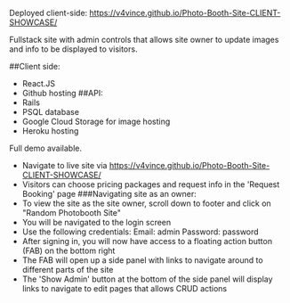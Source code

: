 Deployed client-side: https://v4vince.github.io/Photo-Booth-Site-CLIENT-SHOWCASE/

Fullstack site with admin controls that allows site owner to update images and info to be displayed to visitors.

##Client side:
  - React.JS
  - Github hosting
##API:
  - Rails
  - PSQL database
  - Google Cloud Storage for image hosting
  - Heroku hosting

Full demo available. 
  - Navigate to live site via https://v4vince.github.io/Photo-Booth-Site-CLIENT-SHOWCASE/
  - Visitors can choose pricing packages and request info in the 'Request Booking' page
  ###Navigating site as an owner:
  - To view the site as the site owner, scroll down to footer and click on "Random Photobooth Site"
  - You will be navigated to the login screen
  - Use the following credentials: 
            Email: admin
            Password: password
  - After signing in, you will now have access to a floating action button (FAB) on the bottom right
  - The FAB will open up a side panel with links to navigate around to different parts of the site
  - The 'Show Admin' button at the bottom of the side panel will display links to navigate to edit pages that allows CRUD actions
